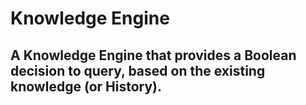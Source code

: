 ﻿# Knowledge Engine
 ## A Knowledge Engine that provides a Boolean decision to query, based on the existing knowledge (or History).
